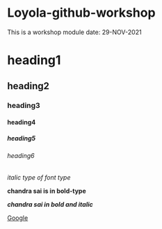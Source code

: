 # Loyola-github-workshop
This is a workshop module date: 29-NOV-2021 
# heading1
## heading2
### heading3
#### heading4
##### heading5
###### heading6   

*italic type of font type*

**chandra sai is in bold-type**

***chandra sai in bold and italic***

[Google](https://www.google.co.in/)
